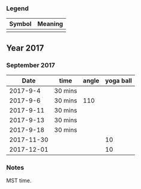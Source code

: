 ### Legend

| Symbol            | Meaning               |
|-------------------|-----------------------|
| ||


## Year 2017

### September 2017

| Date       | time | angle | yoga ball |
|-----------|---------------|---------------|---------------|
|2017-9-4 | 30 mins |  ||
|2017-9-6 | 30 mins | 110 ||
|2017-9-11 | 30 mins |     ||
|2017-9-13 | 30 mins |     ||
|2017-9-18 | 30 mins |     ||
|2017-11-30 |  |     | 10 |
|2017-12-01 |  |     | 10 |

### Notes

MST time.

